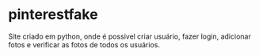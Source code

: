 # pinterestfake
Site criado em python, onde é possivel criar usuário, fazer login, adicionar fotos e verificar as fotos de todos os usuários.
